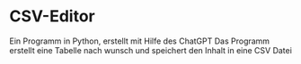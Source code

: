 # CSV-Editor

Ein Programm in Python, erstellt mit Hilfe des ChatGPT
Das Programm erstellt eine Tabelle nach wunsch und speichert den Inhalt in eine CSV Datei
